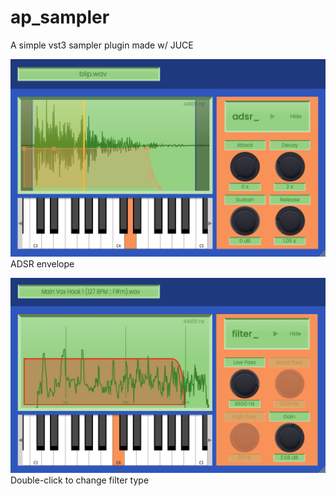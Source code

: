 # ap_sampler
A simple vst3 sampler plugin made w/ JUCE

![Sampler Image](Screenshots/adsr.png "adsr")
ADSR envelope

![Sampler Image](Screenshots/filter.png "filter")
Double-click to change filter type

